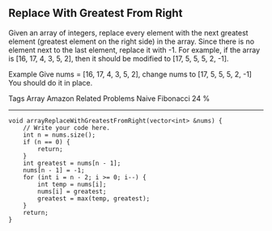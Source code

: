 ## Replace With Greatest From Right ##

Given an array of integers, replace every element with the next greatest element (greatest element on the right side) in the array. Since there is no element next to the last element, replace it with -1. For example, if the array is [16, 17, 4, 3, 5, 2], then it should be modified to [17, 5, 5, 5, 2, -1].

Example
Give nums = [16, 17, 4, 3, 5, 2], change nums to [17, 5, 5, 5, 2, -1]
You should do it in place.

Tags 
Array Amazon
Related Problems 
Naive Fibonacci 24 %

----------
    void arrayReplaceWithGreatestFromRight(vector<int> &nums) {
        // Write your code here.
        int n = nums.size();
        if (n == 0) {
            return;
        }
        int greatest = nums[n - 1];
        nums[n - 1] = -1;
        for (int i = n - 2; i >= 0; i--) {
            int temp = nums[i];
            nums[i] = greatest;
            greatest = max(temp, greatest);
        }
        return;
    }